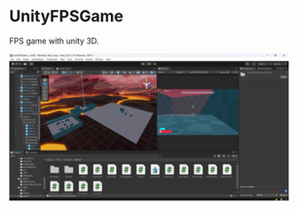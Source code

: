 # UnityFPSGame
FPS game with unity 3D.

![Project Image](https://github.com/ahmettopak/UnityFPSGame/blob/main/FpsGameClone.png)


